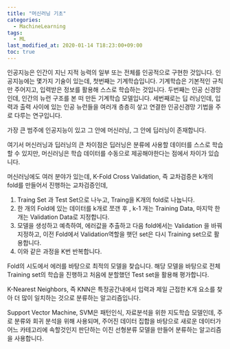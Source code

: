 ```yaml
---
title: "머신러닝 기초"
categories: 
  - MachineLearning
tags:
  - ML
last_modified_at: 2020-01-14 T18:23:00+09:00
toc: true
---
```

인공지능은 인간이 지닌 지적 능력의 일부 또는 전체를 인공적으로 구현한 것입니다.
인공지능에는 몇가지 기술이 있는데,
첫번째는 기계학습입니다.
기계학습은 기본적인 규칙만 주어지고, 입력받은 정보를 활용해 스스로 학습하는 것입니다.
두번째는 인공 신경망인데,
인간의 뉴런 구조를 본 떠 만든 기계학습 모델입니다.
세번째로는 딥 러닝인데,
입력과 출력 사이에 있는 인공 뉴런들을 여러개 층층히 샇고 연결한 인공신경망 기법을 주로 다루는 연구입니다.

가장 큰 범주에 인공지능이 있고 그 안에 머신러닝, 그 안에 딥러닝이 존재합니다.

여기서 머신러닝과 딥러닝의 큰 차이점은 딥러닝은 분류에 사용할 데이터를 스스로 학습할 수 있지만,
머신러닝은 학습 데이터를 수동으로 제공해야한다는 점에서 차이가 있습니다.

머신러닝에도 여러 분야가 있는데,
K-Fold Cross Validation, 즉 교차검증은 k개의 fold를 만들어서 진행하는 교차검증인데,

1. Traing Set 과 Test Set으로 나누고, Traing을 K개의 fold로 나눕니다.
2. 한 개의 Fold에 있는 데이터를 k개로 쪼갠 후 , 
k-1 개는 Training Data, 마지막 한개는 Validation Data로 지정합니다.
3. 모델을 생성하고 예측하여, 에러값을 추출하고 다음 fold에서는 Validation 을 바꿔 지정하고, 
이전 Fold에서 Validation역할을 햇던 set은 다시 Training set으로 활용합니다.
4. 이와 같은 과정을 K번 반복합니다. 

Fold의 시도에서 에러를 바탕으로 최적의 모델을 찾습니다.
해당 모델을 바탕으로 전체 Training set의 학습을 진행하고 처음에 분할했던 Test set을 활용해 평가합니다.

K-Nearest Neighbors, 즉 KNN은 특정공간내에서 입력과 제일 근접한 K개 요소를 찾아 더 많이 일치하는 것으로 
분류하는 알고리즘입니다.

Support Vector Machine, SVM은 패턴인식, 자료분석을 위한 지도학습 모델인데,
주로 분류와 회귀 분석을 위해 사용되며, 주어진 데이터 집합을 바탕으로 새로운 데이터가 어느 카테고리에 속할것인지
판단하는 이진 선형분류 모델을 만들어 분류하는 알고리즘을 사용합니다.


